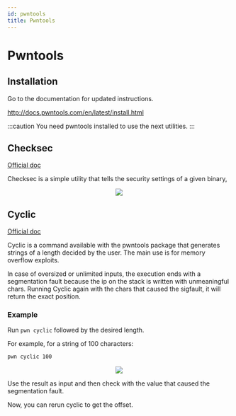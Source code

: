 ```yaml
---
id: pwntools
title: Pwntools
---
```


# Pwntools

## Installation

Go to the documentation for updated instructions.

http://docs.pwntools.com/en/latest/install.html

:::caution
You need pwntools installed to use the next utilities.
:::

## Checksec

[Official doc](https://docs.pwntools.com/en/stable/commandline.html?highlight=checksec#pwn-checksec)

Checksec is a simple utility that tells the security settings of a given binary,

<p align="center">
    <img src={require("./assets/checksec.jpg").default}></img>
</p>

## Cyclic

[Official doc](https://docs.pwntools.com/en/stable/commandline.html?highlight=cyclic#pwn-cyclic)

Cyclic is a command available with the pwntools package that generates strings of a length decided by the user. The main use is for memory overflow exploits.

In case of oversized or unlimited inputs, the execution ends with a segmentation fault because the ip on the stack is written with unmeaningful chars. Running Cyclic again with the chars that caused the sigfault, it will return the exact position.

### Example

Run `pwn cyclic` followed by the desired length.

For example, for a string of 100 characters:

```sh
pwn cyclic 100
```

<p align="center">
    <img src={require("./assets/cyclic.jpg").default}></img>
</p>

Use the result as input and then check with the value that caused the segmentation fault.

Now, you can rerun cyclic to get the offset.
